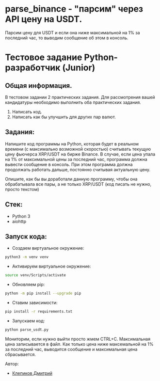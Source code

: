 # parse_binance - "парсим" через API цену на USDT.
Парсим цену для USDT и если она ниже максимальной на 1% за последний час, то выводим сообщение об этом в консоль. 

# Тестовое задание Python-разработчик (Junior)  

## Общая информация.

В тестовом задании 2 практических задания. 
Для рассмотрения вашей кандидатуры необходимо выполнить оба практических задания.
1. Написать код.
2. Написать как бы улучшить для других пар валют.

## Задания: 

Напишите код программы на Python, которая будет в реальном времени (с максимально возможной скоростью) считывать текущую цену фьючерса XRP/USDT на бирже Binance. 
В случае, если цена упала на 1% от максимальной цены за последний час, программа должна вывести сообщение в консоль. 
При этом программа должна продолжать работать дальше, постоянно считывая актуальную цену.

Опишите, как бы вы доработали данную программу, чтобы она обрабатывала все пары, а не только XRP/USDT (код писать не нужно, просто текстом)

## Стек:

* Python 3
* aiohttp

## Запуск кода:

- Создаем виртуальное окружение:

```bash
python3 -m venv venv
```
- Активируем виртуальное окружение:

```bash
source venv/Scripts/activate
```

- Обновляем pip:

```bash
python -m pip install --upgrade pip
```

- Ставим зависимости:

```bash
pip install -r requirements.txt
```

- Запускаем код:

```bash
python parse_usdt.py
```

Мониторим, если нужно выйти просто жмем CTRL+C. Максимальная цена записывается в файл. Как только цена ниже максемальной на 1% за последний час, выводится сообщение и максимальная цена сбрасывается.

Автор:
* [Клепиков Дмитрий](https://github.com/themasterid)
